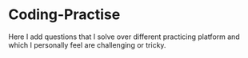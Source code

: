 # Coding-Practise
Here I add questions that I solve over different practicing platform and which I personally feel are challenging or tricky.
